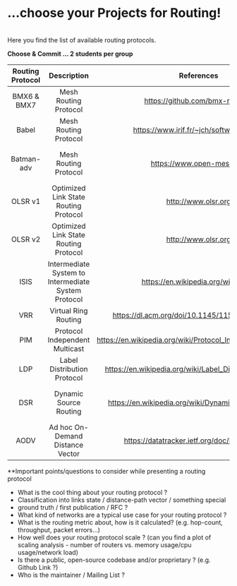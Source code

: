 # ...choose your Projects for Routing!
<br/>
Here you find the list of available routing protocols.  

**Choose & Commit ... 2 students per group**


| Routing Protocol			| Description			          	| References	         | Team Members   | Presentation Date
|:---------------------:|:---------------------------:|:--------------------:|:--------------:|:-----------:
| BMX6 & BMX7 | Mesh Routing Protocol | https://github.com/bmx-routing/ | Alexander, Moritz, Jonas | 22.6. 14:15 Uhr|
| Babel | Mesh Routing Protocol | https://www.irif.fr/~jch/software/babel/ | Christin Rudolph | 22.6. 08:15 Uhr|
| Batman-adv | Mesh Routing Protocol | https://www.open-mesh.org | Florian Wenzel, Andy Hattenhauer | 15.6.|
| OLSR v1 | Optimized Link State Routing Protocol | http://www.olsr.org |Dinh Huy Nguyen  Philipp Büchler| 8.6. oder 15.6.|
| OLSR v2 | Optimized Link State Routing Protocol | http://www.olsr.org | | 8.6. oder 15.6.|
| ISIS | Intermediate System to Intermediate System Protocol | https://en.wikipedia.org/wiki/IS-IS| Nico Trapp, Jennifer Haase | 15.6.|
| VRR | Virtual Ring Routing| https://dl.acm.org/doi/10.1145/1151659.1159954 | | 8.6. oder 15.6.|
| PIM | Protocol Independent Multicast |https://en.wikipedia.org/wiki/Protocol_Independent_Multicast | | 8.6. oder 15.6.|
| LDP | Label Distribution Protocol| https://en.wikipedia.org/wiki/Label_Distribution_Protocol| | 8.6. oder 15.6.|
| DSR |Dynamic Source Routing | https://en.wikipedia.org/wiki/Dynamic_Source_Routing| Valerius Begau, Oliver Schröder | 15.6.|
| AODV |Ad hoc On-Demand Distance Vector  | https://datatracker.ietf.org/doc/html/rfc3561| | 8.6. oder 15.6.|

**Important points/questions to consider while presenting a routing protocol
* What is the cool thing about your routing protocol ?
* Classification into links state / distance-path vector / something special
* ground truth / first publication / RFC ?
* What kind of networks are a typical use case for your routing protocol ?
* What is the routing metric about, how is it calculated? (e.g. hop-count, throughput, packet errors...)
* How well does your routing protocol scale ? (can you find a plot of scaling analysis - number of routers vs. memory usage/cpu usage/network load)
* Is there a public, open-source codebase and/or proprietary ? (e.g. Github Link ?)
* Who is the maintainer / Mailing List ? 
